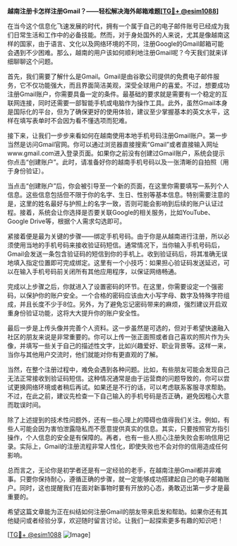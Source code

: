 **越南注册卡怎样注册Gmail？——轻松解决海外邮箱难题[[TG💪+ @esim1088](https://t.me/s/esim1088)]**

在当今这个信息化飞速发展的时代，拥有一个属于自己的电子邮件账号已经成为我们日常生活和工作中的必备技能。然而，对于身处国外的人来说，尤其是像越南这样的国家，由于语言、文化以及网络环境的不同，注册Google的Gmail邮箱可能会遇到不少困难。那么，越南的用户该如何顺利地注册Gmail呢？今天我们就来详细聊聊这个问题。

首先，我们需要了解什么是Gmail。Gmail是由谷歌公司提供的免费电子邮件服务，它不仅功能强大，而且界面简洁美观，深受全球用户的喜爱。不过，想要成功注册Gmail账户，你需要具备一定的条件。最基础的要求就是需要有一个稳定的互联网连接，同时还需要一部智能手机或电脑作为操作工具。此外，虽然Gmail本身是国际化的平台，但为了确保更好的使用体验，建议至少掌握基本的英文水平，这样在填写表单时不会因为看不懂选项而犯难。

接下来，让我们一步步来看如何在越南使用本地手机号码注册Gmail账户。第一步当然是访问Gmail官网。你可以通过浏览器直接搜索“Gmail”或者直接输入网址www.gmail.com进入登录页面。如果你之前没有创建过Gmail账户，系统会提示你点击“创建账户”。此时，请准备好你的越南手机号码以及一张清晰的自拍照（用于身份验证）。

当点击“创建账户”后，你会被引导至一个新的页面，在这里你需要填写一系列个人信息。这些信息包括但不限于你的名字、生日、性别等基本信息。特别需要注意的是，这里的姓名最好与护照上的名字一致，否则可能会影响到后续的账户认证过程。接着，系统会让你选择是否要关联Google的相关服务，比如YouTube、Google Drive等，根据个人需求勾选即可。

紧接着便是最为关键的步骤——绑定手机号码。由于你是从越南进行注册，所以必须使用当地的手机号码来接收验证码短信。通常情况下，当你输入手机号码后，Gmail会发送一条包含验证码的短信到你的手机上。收到验证码后，将其准确无误地填入指定位置即可完成绑定。这里有一个小技巧：如果担心验证码发送延迟，可以在输入手机号码前关闭所有其他应用程序，以保证网络畅通。

完成以上步骤之后，你就进入了设置密码的环节。在这里，你需要设定一个强密码，以保护你的账户安全。一个合格的密码应该由大小写字母、数字及特殊字符组成，并且长度不少于8位。另外，为了避免忘记密码带来的麻烦，强烈建议开启双重身份验证功能，这将大大提升你的账户安全性。

最后一步是上传头像并完善个人资料。这一步虽然是可选的，但对于希望快速融入社区的朋友来说是非常重要的。你可以上传一张正面照或者自己喜欢的照片作为头像，并填写一些关于自己的描述性文字，比如兴趣爱好、职业背景等。这样一来，当你与其他用户交流时，他们就能对你有更直观的了解。

当然，在整个注册过程中，难免会遇到各种问题。比如，有些朋友可能会发现自己无法正常接收到验证码短信。这种情况通常是由于运营商的问题导致的，你可以尝试更换网络环境或者稍后再试。如果还是不行的话，可以考虑联系客服寻求帮助。不过，在此之前，建议先检查一下自己输入的手机号码是否正确，避免因粗心大意而耽误时间。

除了上述提到的技术性问题外，还有一些心理上的障碍也值得我们关注。例如，有些人可能会因为害怕泄露隐私而不愿意提供真实的信息。其实，只要按照官方指引操作，个人信息的安全是有保障的。再者，也有一些人担心注册失败会影响信用记录。实际上，Gmail的注册流程非常人性化，即使失败也不会对你的信用造成任何影响。

总而言之，无论你是初学者还是有一定经验的老手，在越南注册Gmail都并非难事。只要你保持耐心，遵循正确的步骤，就一定能够成功搭建起自己的电子邮箱账户。同时，这也提醒我们在面对新事物时要有开放的心态，勇敢迈出第一步才是最重要的。

希望这篇文章能为正在纠结如何注册Gmail的朋友带来启发和帮助。如果你还有其他疑问或者经验分享，欢迎随时留言讨论。让我们一起探索更多有趣的知识吧！

[[TG💪+ @esim1088](https://t.me/s/esim1088) ![Image](https://i.postimg.cc/4NQfJmqS/Snipaste-2025-05-13-00-14-12.png)]
